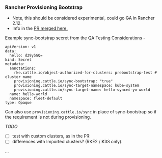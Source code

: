 ### Rancher Provisioning Bootstrap

* Note, this should be considered experimental, could go GA in Rancher 2.12.
* Info in the [PR merged here.](https://github.com/rancher/rancher/pull/46722)

Example sync-bootstrap secret from the QA Testing Considerations -

```
apiVersion: v1
data:
  hello: d29ybGQ=
kind: Secret
metadata:
  annotations:
    rke.cattle.io/object-authorized-for-clusters: prebootstrap-test # cluster name
    provisioning.cattle.io/sync-bootstrap: "true"
    provisioning.cattle.io/sync-target-namespace: kube-system
    provisioning.cattle.io/sync-target-name: hello-synced-yo-world
  name: hello-world
  namespace: fleet-default
type: Opaque
```

Can also use `provisioning.cattle.io/sync` in place of sync-bootstrap so if the requirement is not during provisioning.

_TODO_
- [ ] test with custom clusters, as in the PR
- [ ] differences with Imported clusters? (RKE2 / K3S only).

...

